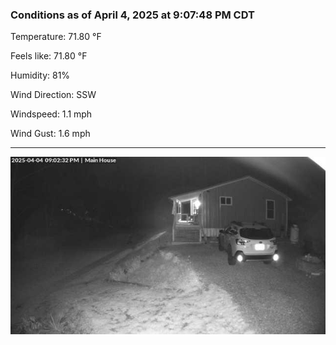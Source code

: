 ### Conditions as of April 4, 2025 at 9:07:48 PM CDT 

Temperature: 71.80 &deg;F

Feels like: 71.80 &deg;F

Humidity: 81%

Wind Direction: SSW

Windspeed: 1.1 mph

Wind Gust: 1.6 mph

---

<img src="./images/latest.jpeg"/>

